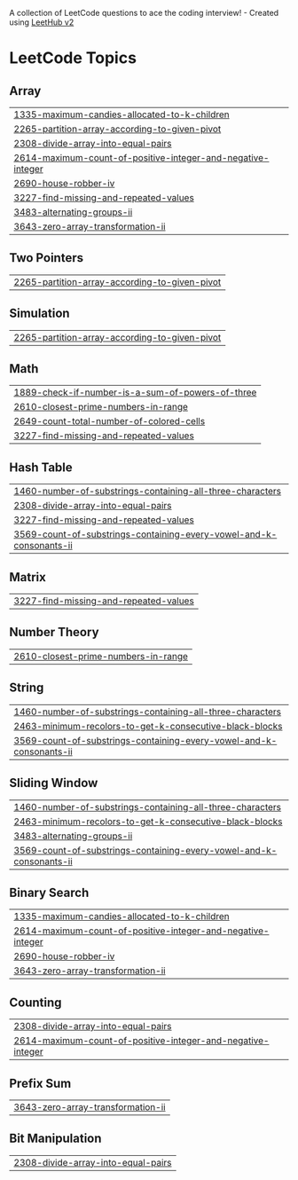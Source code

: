 A collection of LeetCode questions to ace the coding interview! - Created using [LeetHub v2](https://github.com/arunbhardwaj/LeetHub-2.0)
<!---LeetCode Topics Start-->
# LeetCode Topics
## Array
|  |
| ------- |
| [1335-maximum-candies-allocated-to-k-children](https://github.com/harsh-srivastv/March-Leetcode-Challenge-2025/tree/master/1335-maximum-candies-allocated-to-k-children) |
| [2265-partition-array-according-to-given-pivot](https://github.com/harsh-srivastv/March-Leetcode-Challenge-2025/tree/master/2265-partition-array-according-to-given-pivot) |
| [2308-divide-array-into-equal-pairs](https://github.com/harsh-srivastv/March-Leetcode-Challenge-2025/tree/master/2308-divide-array-into-equal-pairs) |
| [2614-maximum-count-of-positive-integer-and-negative-integer](https://github.com/harsh-srivastv/March-Leetcode-Challenge-2025/tree/master/2614-maximum-count-of-positive-integer-and-negative-integer) |
| [2690-house-robber-iv](https://github.com/harsh-srivastv/March-Leetcode-Challenge-2025/tree/master/2690-house-robber-iv) |
| [3227-find-missing-and-repeated-values](https://github.com/harsh-srivastv/March-Leetcode-Challenge-2025/tree/master/3227-find-missing-and-repeated-values) |
| [3483-alternating-groups-ii](https://github.com/harsh-srivastv/March-Leetcode-Challenge-2025/tree/master/3483-alternating-groups-ii) |
| [3643-zero-array-transformation-ii](https://github.com/harsh-srivastv/March-Leetcode-Challenge-2025/tree/master/3643-zero-array-transformation-ii) |
## Two Pointers
|  |
| ------- |
| [2265-partition-array-according-to-given-pivot](https://github.com/harsh-srivastv/March-Leetcode-Challenge-2025/tree/master/2265-partition-array-according-to-given-pivot) |
## Simulation
|  |
| ------- |
| [2265-partition-array-according-to-given-pivot](https://github.com/harsh-srivastv/March-Leetcode-Challenge-2025/tree/master/2265-partition-array-according-to-given-pivot) |
## Math
|  |
| ------- |
| [1889-check-if-number-is-a-sum-of-powers-of-three](https://github.com/harsh-srivastv/March-Leetcode-Challenge-2025/tree/master/1889-check-if-number-is-a-sum-of-powers-of-three) |
| [2610-closest-prime-numbers-in-range](https://github.com/harsh-srivastv/March-Leetcode-Challenge-2025/tree/master/2610-closest-prime-numbers-in-range) |
| [2649-count-total-number-of-colored-cells](https://github.com/harsh-srivastv/March-Leetcode-Challenge-2025/tree/master/2649-count-total-number-of-colored-cells) |
| [3227-find-missing-and-repeated-values](https://github.com/harsh-srivastv/March-Leetcode-Challenge-2025/tree/master/3227-find-missing-and-repeated-values) |
## Hash Table
|  |
| ------- |
| [1460-number-of-substrings-containing-all-three-characters](https://github.com/harsh-srivastv/March-Leetcode-Challenge-2025/tree/master/1460-number-of-substrings-containing-all-three-characters) |
| [2308-divide-array-into-equal-pairs](https://github.com/harsh-srivastv/March-Leetcode-Challenge-2025/tree/master/2308-divide-array-into-equal-pairs) |
| [3227-find-missing-and-repeated-values](https://github.com/harsh-srivastv/March-Leetcode-Challenge-2025/tree/master/3227-find-missing-and-repeated-values) |
| [3569-count-of-substrings-containing-every-vowel-and-k-consonants-ii](https://github.com/harsh-srivastv/March-Leetcode-Challenge-2025/tree/master/3569-count-of-substrings-containing-every-vowel-and-k-consonants-ii) |
## Matrix
|  |
| ------- |
| [3227-find-missing-and-repeated-values](https://github.com/harsh-srivastv/March-Leetcode-Challenge-2025/tree/master/3227-find-missing-and-repeated-values) |
## Number Theory
|  |
| ------- |
| [2610-closest-prime-numbers-in-range](https://github.com/harsh-srivastv/March-Leetcode-Challenge-2025/tree/master/2610-closest-prime-numbers-in-range) |
## String
|  |
| ------- |
| [1460-number-of-substrings-containing-all-three-characters](https://github.com/harsh-srivastv/March-Leetcode-Challenge-2025/tree/master/1460-number-of-substrings-containing-all-three-characters) |
| [2463-minimum-recolors-to-get-k-consecutive-black-blocks](https://github.com/harsh-srivastv/March-Leetcode-Challenge-2025/tree/master/2463-minimum-recolors-to-get-k-consecutive-black-blocks) |
| [3569-count-of-substrings-containing-every-vowel-and-k-consonants-ii](https://github.com/harsh-srivastv/March-Leetcode-Challenge-2025/tree/master/3569-count-of-substrings-containing-every-vowel-and-k-consonants-ii) |
## Sliding Window
|  |
| ------- |
| [1460-number-of-substrings-containing-all-three-characters](https://github.com/harsh-srivastv/March-Leetcode-Challenge-2025/tree/master/1460-number-of-substrings-containing-all-three-characters) |
| [2463-minimum-recolors-to-get-k-consecutive-black-blocks](https://github.com/harsh-srivastv/March-Leetcode-Challenge-2025/tree/master/2463-minimum-recolors-to-get-k-consecutive-black-blocks) |
| [3483-alternating-groups-ii](https://github.com/harsh-srivastv/March-Leetcode-Challenge-2025/tree/master/3483-alternating-groups-ii) |
| [3569-count-of-substrings-containing-every-vowel-and-k-consonants-ii](https://github.com/harsh-srivastv/March-Leetcode-Challenge-2025/tree/master/3569-count-of-substrings-containing-every-vowel-and-k-consonants-ii) |
## Binary Search
|  |
| ------- |
| [1335-maximum-candies-allocated-to-k-children](https://github.com/harsh-srivastv/March-Leetcode-Challenge-2025/tree/master/1335-maximum-candies-allocated-to-k-children) |
| [2614-maximum-count-of-positive-integer-and-negative-integer](https://github.com/harsh-srivastv/March-Leetcode-Challenge-2025/tree/master/2614-maximum-count-of-positive-integer-and-negative-integer) |
| [2690-house-robber-iv](https://github.com/harsh-srivastv/March-Leetcode-Challenge-2025/tree/master/2690-house-robber-iv) |
| [3643-zero-array-transformation-ii](https://github.com/harsh-srivastv/March-Leetcode-Challenge-2025/tree/master/3643-zero-array-transformation-ii) |
## Counting
|  |
| ------- |
| [2308-divide-array-into-equal-pairs](https://github.com/harsh-srivastv/March-Leetcode-Challenge-2025/tree/master/2308-divide-array-into-equal-pairs) |
| [2614-maximum-count-of-positive-integer-and-negative-integer](https://github.com/harsh-srivastv/March-Leetcode-Challenge-2025/tree/master/2614-maximum-count-of-positive-integer-and-negative-integer) |
## Prefix Sum
|  |
| ------- |
| [3643-zero-array-transformation-ii](https://github.com/harsh-srivastv/March-Leetcode-Challenge-2025/tree/master/3643-zero-array-transformation-ii) |
## Bit Manipulation
|  |
| ------- |
| [2308-divide-array-into-equal-pairs](https://github.com/harsh-srivastv/March-Leetcode-Challenge-2025/tree/master/2308-divide-array-into-equal-pairs) |
<!---LeetCode Topics End-->